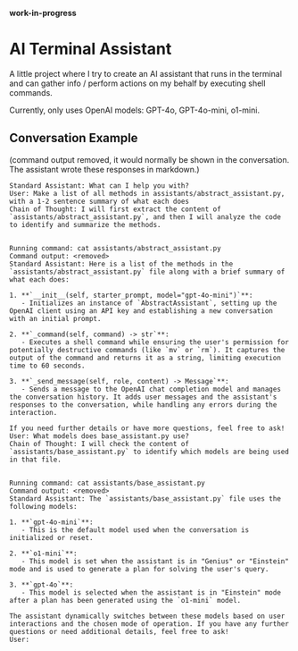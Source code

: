 **work-in-progress**

# AI Terminal Assistant

A little project where I try to create an AI assistant that runs in the terminal and can gather info / perform actions on my behalf by executing shell commands.

Currently, only uses OpenAI models: GPT-4o, GPT-4o-mini, o1-mini.


## Conversation Example 
(command output removed, it would normally be shown in the conversation. The assistant wrote these responses in markdown.)
```
Standard Assistant: What can I help you with?
User: Make a list of all methods in assistants/abstract_assistant.py, with a 1-2 sentence summary of what each does
Chain of Thought: I will first extract the content of `assistants/abstract_assistant.py`, and then I will analyze the code to identify and summarize the methods.


Running command: cat assistants/abstract_assistant.py
Command output: <removed>
Standard Assistant: Here is a list of the methods in the `assistants/abstract_assistant.py` file along with a brief summary of what each does:

1. **`__init__(self, starter_prompt, model="gpt-4o-mini")`**:
   - Initializes an instance of `AbstractAssistant`, setting up the OpenAI client using an API key and establishing a new conversation with an initial prompt.

2. **`_command(self, command) -> str`**:
   - Executes a shell command while ensuring the user's permission for potentially destructive commands (like `mv` or `rm`). It captures the output of the command and returns it as a string, limiting execution time to 60 seconds.

3. **`_send_message(self, role, content) -> Message`**:
   - Sends a message to the OpenAI chat completion model and manages the conversation history. It adds user messages and the assistant's responses to the conversation, while handling any errors during the interaction.

If you need further details or have more questions, feel free to ask!
User: What models does base_assistant.py use?
Chain of Thought: I will check the content of `assistants/base_assistant.py` to identify which models are being used in that file.


Running command: cat assistants/base_assistant.py
Command output: <removed>
Standard Assistant: The `assistants/base_assistant.py` file uses the following models:

1. **`gpt-4o-mini`**:
   - This is the default model used when the conversation is initialized or reset.

2. **`o1-mini`**:
   - This model is set when the assistant is in "Genius" or "Einstein" mode and is used to generate a plan for solving the user's query.

3. **`gpt-4o`**:
   - This model is selected when the assistant is in "Einstein" mode after a plan has been generated using the `o1-mini` model.

The assistant dynamically switches between these models based on user interactions and the chosen mode of operation. If you have any further questions or need additional details, feel free to ask!
User:
```
